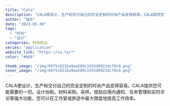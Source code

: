 ```yaml
---
title: "Cala"
description: "CALA使设计，生产和交付自己的完全定制的时尚产品变得容易。CALA提供您可能需要的一切。设计协助。材料采购。采样。借助"
author: "瑞东"
date: "2023-03-30"
tags:
  - "时尚"
  - "设计"
categories: 时尚前沿
series: "application"
website_link: "https://ca.la/?"
color: "#666"

thumb_image: "/img/08f5c821ba9aa589c1555d0921dcf0c6.png"
cover_image: "/img/08f5c821ba9aa589c1555d0921dcf0c6.png"
---
```


CALA使设计，生产和交付自己的完全定制的时尚产品变得容易。CALA提供您可能需要的一切。设计协助。材料采购。采样。借助应用内通知、任务管理和实时评论等强大功能，您可以在工作室或旅途中最大限度地提高工作效率。